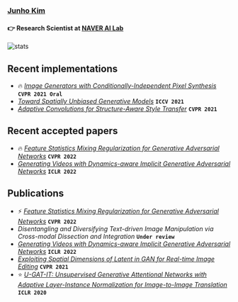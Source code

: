 ### [Junho Kim](http://bit.ly/jhkim_resume)
#### 👉 Research Scientist at [NAVER AI Lab](https://naver-career.gitbook.io/en/teams/clova-cic)


![stats](https://github-readme-stats.vercel.app/api?username=taki0112&show_icons=true)

## Recent implementations
* 🔥 *[Image Generators with Conditionally-Independent Pixel Synthesis](https://github.com/taki0112/CIPS-Tensorflow)* **`CVPR 2021 Oral`**
* *[Toward Spatially Unbiased Generative Models](https://github.com/taki0112/Toward_spatial_unbiased-Tensorflow)* **`ICCV 2021`**
* *[Adaptive Convolutions for Structure-Aware Style Transfer](https://github.com/taki0112/AdaConv-Tensorflow)* **`CVPR 2021`**

## Recent accepted papers
* 🔥 *[Feature Statistics Mixing Regularization for Generative Adversarial Networks](https://arxiv.org/abs/2112.04120)* **`CVPR 2022`**
* *[Generating Videos with Dynamics-aware Implicit Generative Adversarial Networks](https://sihyun-yu.github.io/digan/)* **`ICLR 2022`**

## Publications
* ⚡ *[Feature Statistics Mixing Regularization for Generative Adversarial Networks](https://arxiv.org/abs/2112.04120)* **`CVPR 2022`**
* *Disentangling and Diversifying Text-driven Image Manipulation via Cross-modal Dissection and Integration* **`Under review`**
* *[Generating Videos with Dynamics-aware Implicit Generative Adversarial Networks](https://sihyun-yu.github.io/digan/)* **`ICLR 2022`**
* *[Exploiting Spatial Dimensions of Latent in GAN for Real-time Image Editing](https://arxiv.org/abs/2104.14754)* **`CVPR 2021`**
* ⭐ *[U-GAT-IT: Unsupervised Generative Attentional Networks with Adaptive Layer-Instance Normalization for Image-to-Image Translation](https://arxiv.org/abs/1907.10830)* **`ICLR 2020`**

<!--
![trophy](https://github-profile-trophy.vercel.app/?username=taki0112)
<img src="./profile_black.jpeg" width = '237px' height = '333px'>
### Hi there 👋
**taki0112/taki0112** is a ✨ _special_ ✨ repository because its `README.md` (this file) appears on your GitHub profile.

Here are some ideas to get you started:

- 🔭 I’m currently working on ...
- 🌱 I’m currently learning ...
- 👯 I’m looking to collaborate on ...
- 🤔 I’m looking for help with ...
- 💬 Ask me about ...
- 📫 How to reach me: ...
- 😄 Pronouns: ...
- ⚡ Fun fact: ...
-->
